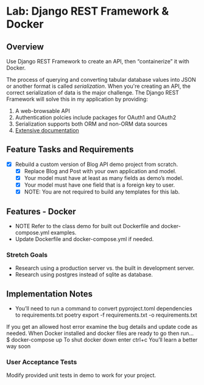 # Lab: Django REST Framework & Docker
## Overview
Use Django REST Framework to create an API, then “containerize” it with Docker.

The process of querying and converting tabular database values into JSON or another format is called _serialization_. When you're creating an API, the correct serialization of data is the major challenge. The Django REST Framework will solve this in my application by providing:
1. A web-browsable API
2. Authentication polcies include packages for OAuth1 and OAuth2
3. Serialization supports both ORM and non-ORM data sources
4. [Extensive documentation](https://www.django-rest-framework.org/)

## Feature Tasks and Requirements
- [x] Rebuild a custom version of Blog API demo project from scratch.
  - [x] Replace Blog and Post with your own application and model.
  - [x] Your model must have at least as many fields as demo’s model.
  - [x] Your model must have one field that is a foreign key to user.
  - [x] NOTE: You are not required to build any templates for this lab.
## Features - Docker
  - NOTE Refer to the class demo for built out Dockerfile and docker-compose.yml examples.
  - Update Dockerfile and docker-compose.yml if needed.
### Stretch Goals
  - Research using a production server vs. the built in development server.
  - Research using postgres instead of sqlite as database.
## Implementation Notes
- You’ll need to run a command to convert pyproject.toml dependencies to requirements.txt
poetry export -f requirements.txt -o requirements.txt

If you get an allowed host error examine the bug details and update code as needed.
When Docker installed and docker files are ready to go then run…
$ docker-compose up
To shut docker down enter ctrl+c
You’ll learn a better way soon
### User Acceptance Tests
Modify provided unit tests in demo to work for your project.
